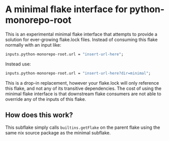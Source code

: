 # A minimal flake interface for python-monorepo-root

This is an experimental minimal flake interface that attempts to provide a solution for ever-growing flake.lock files. Instead of consuming this flake normally with an input like:

```nix
inputs.python-monorepo-root.url = "insert-url-here";
```

Instead use:

```nix
inputs.python-monorepo-root.url = "insert-url-here?dir=minimal";
```

This is a drop-in replacement, however your flake.lock will only reference this flake,
and not any of its transitive dependencies. The cost of using the minimal flake interface
is that downstream flake consumers are not able to override any of the inputs of this flake.

## How does this work?

This subflake simply calls `builtins.getFlake` on the parent flake using the same nix source package
as the minimal subflake.
